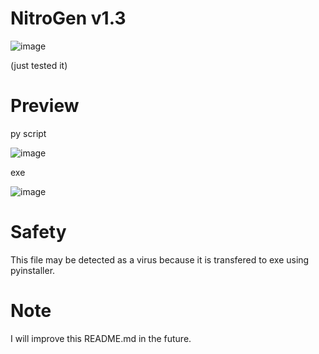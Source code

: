 # NitroGen v1.3

![image](https://user-images.githubusercontent.com/101676103/162200571-23b4d8a5-ca3f-4657-974b-f7815ac1f7b3.png)

(just tested it)

# Preview

py script

![image](https://user-images.githubusercontent.com/101676103/162200753-46d230f6-2bb2-45a0-94a8-52070a7c0740.png)

exe

![image](https://user-images.githubusercontent.com/101676103/162200876-ce847c96-f228-4233-844f-da114c2b5823.png)


# Safety

This file may be detected as a virus because it is transfered to exe using pyinstaller.

# Note

I will improve this README.md in the future.
